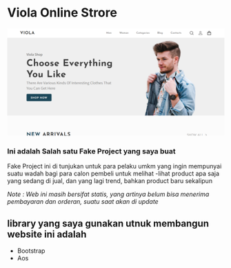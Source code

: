 # Viola Online Strore

![Preview Viola Store](/Viola-Online-Store-Homepage.png "Preview Viola Store")

### Ini adalah Salah satu Fake Project yang saya buat

Fake Project ini di tunjukan untuk para pelaku umkm yang ingin mempunyai suatu wadah bagi para calon pembeli untuk melihat -lihat 
product apa saja yang sedang di jual, dan yang lagi trend, bahkan product baru sekalipun

*Note : Web ini masih bersifat statis, yang artinya belum bisa menerima pembayaran dan orderan, suatu saat akan di update*

## library yang saya gunakan utnuk membangun website ini adalah
* Bootstrap
* Aos
